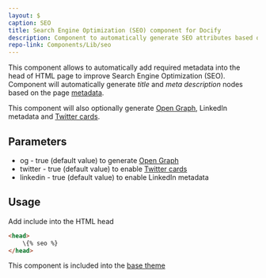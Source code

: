 ```yaml
---
layout: $
caption: SEO
title: Search Engine Optimization (SEO) component for Docify
description: Component to automatically generate SEO attributes based on the page metadata
repo-link: Components/Lib/seo
---
```

This component allows to automatically add required metadata into the head of HTML page to improve Search Engine Optimization (SEO). Component will automatically generate *title* and *meta description* nodes based on the page [metadata](/metadata/).

This component will also optionally generate [Open Graph](https://ogp.me/), LinkedIn metadata and [Twitter cards](https://developer.twitter.com/en/docs/tweets/optimize-with-cards/guides/getting-started).

## Parameters

* og - true (default value) to generate [Open Graph](https://ogp.me/)
* twitter - true (default value) to enable [Twitter cards](https://developer.twitter.com/en/docs/tweets/optimize-with-cards/guides/getting-started)
* linkedin - true (default value) to enable LinkedIn metadata

## Usage

Add include into the HTML head

~~~ html jagged
<head>
    \{% seo %}
</head>
~~~

This component is included into the [base theme](/standard-library/themes/base/)